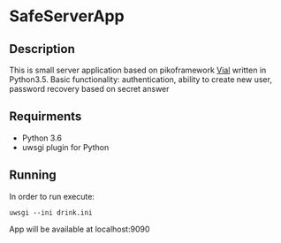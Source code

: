 # SafeServerApp

## **Description**
This is small server application based on pikoframework [Vial](https://goope.ee.pw.edu.pl/bach/vial) written in Python3.5. Basic functionality: authentication, ability to create new user, password recovery based on secret answer

## **Requirments**
* Python 3.6
* uwsgi plugin for Python


## **Running**
In order to run execute:
```
uwsgi --ini drink.ini
```
App will be available at localhost:9090

